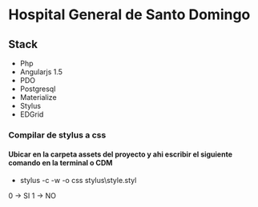 # Hospital General de Santo Domingo

## Stack
  - Php
  - Angularjs 1.5
  - PDO
  - Postgresql
  - Materialize
  - Stylus
  - EDGrid

### Compilar de stylus a css
#### Ubicar en la carpeta assets del proyecto y ahi escribir el siguiente comando en la terminal o CDM
  - stylus -c -w -o css stylus\style.styl


0 -> SI
1 -> NO
